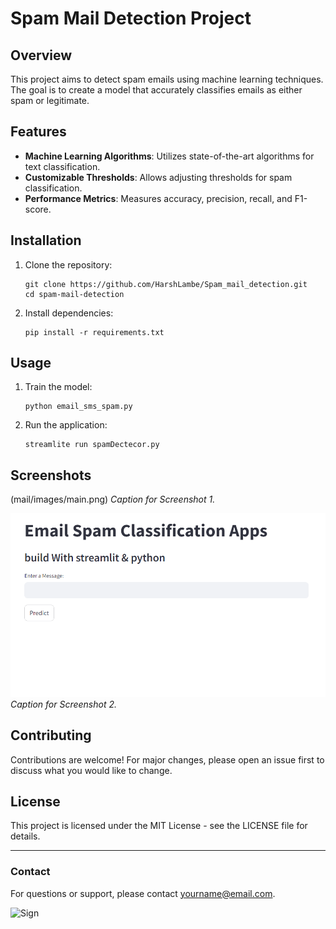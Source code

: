 
# Spam Mail Detection Project


## Overview

This project aims to detect spam emails using machine learning techniques. The goal is to create a model that accurately classifies emails as either spam or legitimate.

## Features

- **Machine Learning Algorithms**: Utilizes state-of-the-art algorithms for text classification.
- **Customizable Thresholds**: Allows adjusting thresholds for spam classification.
- **Performance Metrics**: Measures accuracy, precision, recall, and F1-score.

## Installation

1. Clone the repository:
   ```
   git clone https://github.com/HarshLambe/Spam_mail_detection.git
   cd spam-mail-detection
   ```
   
2. Install dependencies:
   ```
   pip install -r requirements.txt
   ```

## Usage

1. Train the model:
   ```
   python email_sms_spam.py
   ```

2. Run the application:
   ```
   streamlite run spamDectecor.py
   ```

## Screenshots

(mail/images/main.png) 
*Caption for Screenshot 1.*

![Screenshot 2](email/images/main.png) <!-- Replace 'screenshot2.png' with your screenshot -->
*Caption for Screenshot 2.*

## Contributing

Contributions are welcome! For major changes, please open an issue first to discuss what you would like to change.

## License

This project is licensed under the MIT License - see the LICENSE file for details.

---

### Contact

For questions or support, please contact [yourname@email.com](mailto:yourname@email.com).

![Sign](sign.png) <!-- Replace 'sign.png' with your sign image -->

